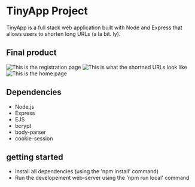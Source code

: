 # TinyApp Project

TinyApp is a full stack web application built with Node and Express that allows users to shorten long URLs (a la bit. ly). 

## Final product 

![This is the registration page](https://github.com/rizelmine17/TinyApp/blob/master/docs/register-page.png?raw=true)
![This is what the shortned URLs look like](https://github.com/rizelmine17/TinyApp/blob/master/docs/shorten-url.png?raw=true)
![This is the home page](https://github.com/rizelmine17/TinyApp/blob/master/docs/urls-page.png?raw=true)

## Dependencies 

- Node.js
- Express
- EJS
- bcrypt
- body-parser
- cookie-session

## getting started

- Install all dependencies (using the 'npm install' command)
- Run the developement web-server using the 'npm run local' command
